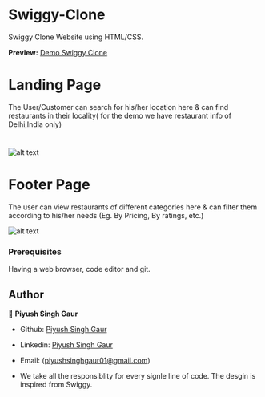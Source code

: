 # Swiggy-Clone
Swiggy Clone Website using HTML/CSS.

**Preview:** [Demo Swiggy Clone](https://swiggyclone.in-imitable.repl.co)

# Landing Page
The User/Customer can search for his/her location here & can find restaurants in their locality( for the demo we have restaurant info of Delhi,India only)
# 
![alt text](https://github.com/in-imitable/Swiggy-Clone/blob/master/project_img/Screenshot%20(50).png)

# Footer Page
The user can view restaurants of different categories here & can filter them according to his/her needs (Eg. By Pricing, By ratings, etc.)

<!--![alt text](https://github.com/in-imitable/Swiggy-Clone/blob/master/project_img/Screenshot%20(51).png)-->

![alt text](https://github.com/in-imitable/Swiggy-Clone/blob/master/project_img/Screenshot%20(54).png)


### Prerequisites

Having a web browser, code editor and git.

## Author

👤 **Piyush Singh Gaur**

- Github: [Piyush Singh Gaur](https://github.com/piyushsinghgaur)
- Linkedin: [Piyush Singh Gaur](https://www.linkedin.com/in/piyushsinghgaur/)
- Email: (piyushsinghgaur01@gmail.com)


- We take all the responsiblity for every signle line of code. The desgin is inspired from Swiggy.
